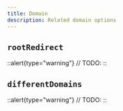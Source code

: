 ```yaml
---
title: Domain
description: Related domain options
---
```


## `rootRedirect`

::alert{type="warning"}
// TODO:
::

## `differentDomains`

::alert{type="warning"}
// TODO:
::
